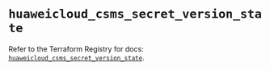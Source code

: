 # `huaweicloud_csms_secret_version_state`

Refer to the Terraform Registry for docs: [`huaweicloud_csms_secret_version_state`](https://registry.terraform.io/providers/huaweicloud/huaweicloud/1.71.1/docs/resources/csms_secret_version_state).
